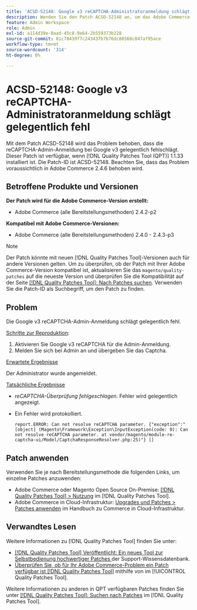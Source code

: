 ```yaml
---
title: 'ACSD-52148: Google v3 reCAPTCHA-Administratoranmeldung schlägt gelegentlich fehl'
description: Wenden Sie den Patch ACSD-52148 an, um das Adobe Commerce-Problem zu beheben, bei dem die reCAPTCHA-Admin-Anmeldung bei Google v3 gelegentlich fehlschlägt.
feature: Admin Workspace
role: Admin
exl-id: a114d39e-0aad-45c8-9e64-2b559373b228
source-git-commit: 81c78439f7c243437b7b76dc80560c847af95ace
workflow-type: tm+mt
source-wordcount: '314'
ht-degree: 0%

---
```


# ACSD-52148: Google v3 reCAPTCHA-Administratoranmeldung schlägt gelegentlich fehl

Mit dem Patch ACSD-52148 wird das Problem behoben, dass die reCAPTCHA-Admin-Anmeldung bei Google v3 gelegentlich fehlschlägt. Dieser Patch ist verfügbar, wenn [!DNL Quality Patches Tool (QPT)] 1.1.33 installiert ist. Die Patch-ID ist ACSD-52148. Beachten Sie, dass das Problem voraussichtlich in Adobe Commerce 2.4.6 behoben wird.

## Betroffene Produkte und Versionen

**Der Patch wird für die Adobe Commerce-Version erstellt:**

* Adobe Commerce (alle Bereitstellungsmethoden) 2.4.2-p2

**Kompatibel mit Adobe Commerce-Versionen:**

* Adobe Commerce (alle Bereitstellungsmethoden) 2.4.0 - 2.4.3-p3

>[!NOTE]
>
>Der Patch könnte mit neuen [!DNL Quality Patches Tool]-Versionen auch für andere Versionen gelten. Um zu überprüfen, ob der Patch mit Ihrer Adobe Commerce-Version kompatibel ist, aktualisieren Sie das `magento/quality-patches` auf die neueste Version und überprüfen Sie die Kompatibilität auf der Seite [[!DNL Quality Patches Tool]: Nach Patches suchen](https://experienceleague.adobe.com/tools/commerce-quality-patches/index.html). Verwenden Sie die Patch-ID als Suchbegriff, um den Patch zu finden.

## Problem

Die Google v3 reCAPTCHA-Admin-Anmeldung schlägt gelegentlich fehl.

<u>Schritte zur Reproduktion</u>:

1. Aktivieren Sie Google v3 reCAPTCHA für die Admin-Anmeldung.
1. Melden Sie sich bei Admin an und übergeben Sie das Captcha.

<u>Erwartete Ergebnisse</u>

Der Administrator wurde angemeldet.

<u>Tatsächliche Ergebnisse</u>

* *reCAPTCHA-Überprüfung fehlgeschlagen.* Fehler wird gelegentlich angezeigt.
* Ein Fehler wird protokolliert.

  ```
  report.ERROR: Can not resolve reCAPTCHA parameter. {"exception":"[object] (Magento\Framework\Exception\InputException(code: 0): Can not resolve reCAPTCHA parameter. at vendor/magento/module-re-captcha-ui/Model/CaptchaResponseResolver.php:25)"} []
  ```

## Patch anwenden

Verwenden Sie je nach Bereitstellungsmethode die folgenden Links, um einzelne Patches anzuwenden:

* Adobe Commerce oder Magento Open Source On-Premise: [[!DNL Quality Patches Tool] > Nutzung](/help/tools/quality-patches-tool/usage.md) im [!DNL Quality Patches Tool].
* Adobe Commerce in Cloud-Infrastruktur: [Upgrades und Patches > Patches anwenden](https://experienceleague.adobe.com/docs/commerce-cloud-service/user-guide/develop/upgrade/apply-patches.html) im Handbuch zu Commerce in Cloud-Infrastruktur.

## Verwandtes Lesen

Weitere Informationen zu [!DNL Quality Patches Tool] finden Sie unter:

* [[!DNL Quality Patches Tool] Veröffentlicht: Ein neues Tool zur Selbstbedienung hochwertiger Patches ](https://experienceleague.adobe.com/en/docs/commerce-knowledge-base/kb/announcements/commerce-announcements/magento-quality-patches-released-new-tool-to-self-serve-quality-patches) der Support-Wissensdatenbank.
* [Überprüfen Sie, ob für Ihr Adobe Commerce-Problem ein Patch verfügbar ist [!DNL Quality Patches Tool]](/help/tools/quality-patches-tool/patches-available-in-qpt/check-patch-for-magento-issue-with-magento-quality-patches.md) mithilfe von im [!UICONTROL Quality Patches Tool].


Weitere Informationen zu anderen in QPT verfügbaren Patches finden Sie unter [[!DNL Quality Patches Tool]: Suchen nach Patches](https://experienceleague.adobe.com/tools/commerce-quality-patches/index.html) im [!DNL Quality Patches Tool].
